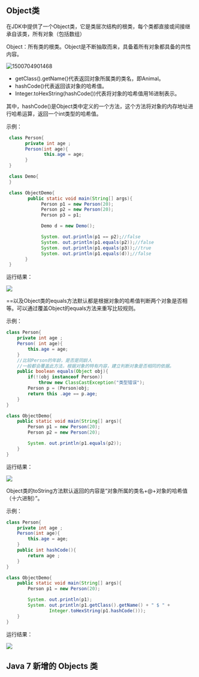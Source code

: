 ## Object类
在JDK中提供了一个Object类，它是类层次结构的根类，每个类都直接或间接继承自该类，所有对象（包括数组）

Object：所有类的根类。Object是不断抽取而来，具备着所有对象都具备的共性内容。

![1500704901468](https://image.xiaoxiaofeng.site/blog/2023/05/18/xxf-20230518140734.png?xxfjava)

- getClass().getName()代表返回对象所属类的类名，即Animal。
- hashCode()代表返回该对象的哈希值。
- Integer.toHexString(hashCode())代表将对象的哈希值用16进制表示。

其中，hashCode()是Object类中定义的一个方法，这个方法将对象的内存地址进行哈希运算，返回一个int类型的哈希值。

示例：

```java
 class Person{
       private int age ;
       Person(int age){
              this.age = age;
       }
 }

 class Demo{
 }

 class ObjectDemo{
        public static void main(String[] args){
             Person p1 = new Person(20);
             Person p2 = new Person(20);
             Person p3 = p1;

             Demo d = new Demo();

             System. out.println(p1 == p2);//false
             System. out.println(p1.equals(p2));//false
             System. out.println(p1.equals(p3));//true
             System. out.println(p1.equals(d));//false
       }
 }
```

运行结果：

![](https://image.xiaoxiaofeng.site/blog/2023/05/18/xxf-20230518140737.png?xxfjava)


==以及Object类的equals方法默认都是根据对象的哈希值判断两个对象是否相等。可以通过覆盖Object的equals方法来重写比较规则。

示例：

```java
class Person{
    private int age ;
    Person( int age){
        this.age = age;
    }
    //比较Person的年龄，是否是同龄人
    //一般都会覆盖此方法，根据对象的特有内容，建立判断对象是否相同的依据。
    public boolean equals(Object obj){
        if(!(obj instanceof Person))
            throw new ClassCastException("类型错误");
        Person p = (Person)obj;
        return this .age == p.age;
    }
}

class ObjectDemo{
    public static void main(String[] args){
        Person p1 = new Person(20);
        Person p2 = new Person(20);

        System. out.println(p1.equals(p2));
    }
}
```

运行结果：

![](https://image.xiaoxiaofeng.site/blog/2023/05/18/xxf-20230518140740.png?xxfjava)

Object类的toString方法默认返回的内容是“对象所属的类名+@+对象的哈希值（十六进制）”。

示例：

```java
class Person{
    private int age ;
    Person(int age){
        this.age = age;
    }
    public int hashCode(){
        return age ;
    }
}

class ObjectDemo{
    public static void main(String[] args){
        Person p1 = new Person(20);

        System. out.println(p1);
        System. out.println(p1.getClass().getName() + " $ " +
                Integer.toHexString(p1.hashCode()));
    }
}
```

运行结果：

![](https://image.xiaoxiaofeng.site/blog/2023/05/18/xxf-20230518140743.png?xxfjava)

## Java 7 新增的 Objects 类